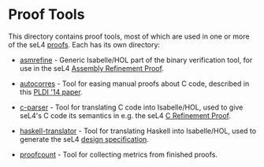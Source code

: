 <!--
     Copyright 2020, Data61, CSIRO (ABN 41 687 119 230)

     SPDX-License-Identifier: CC-BY-SA-4.0
-->

Proof Tools
===========

This directory contains proof tools, most of which are used in one or
more of the seL4 [proofs](../proof/). Each has its own directory:

 * [asmrefine](asmrefine/) - Generic Isabelle/HOL part of the binary
   verification tool, for use in the seL4
   [Assembly Refinement Proof](../proof/asmrefine).

 * [autocorres](autocorres/) - Tool for easing manual proofs about
   C code, described in this [PLDI '14 paper][1].

 * [c-parser](c-parser/) - Tool for translating C code into
   Isabelle/HOL, used to give seL4's C code its semantics in e.g. the
   seL4 [C Refinement Proof](../proof/crefine/).

 * [haskell-translator](haskell-translator/) - Tool for translating
   Haskell into Isabelle/HOL, used to generate the seL4
   [design specification](../spec/design/).

 * [proofcount](proofcount/) - Tool for collecting metrics from
   finished proofs.

  [1]: https://ts.data61.csiro.au/publications/nictaabstracts/Greenaway_LAK_14.abstract "Don't Sweat the Small Stuff: Formal Verification of C Code Without the Pain"

